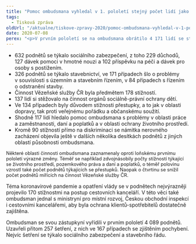 ```yaml
---
title: "Pomoc ombudsmana vyhledal v 1. pololetí stejný počet lidí jako loni"
tags:
  - Tisková zpráva
oldUrl: "/aktualne/tiskove-zpravy-2020/pomoc-ombudsmana-vyhledal-v-1-pololeti-stejny-pocet-lidi-jako-loni"
date: 2020-07-08
perex: "<p>V prvním pololetí se na ombudsmana obrátilo 4 171 lidí se stížnostmi a žádostmi o pomoc. Jde o zcela srovnatelný počet jako v loňském roce. Po přechodném útlumu v době nouzového stavu totiž došlo v květnu a červnu k výraznému nárůstu počtu podnětů. Jen za červen eviduje ombudsman 776 podnětů, což je o 170 víc než v červnu loňského roku.</p>"
---
```


<!-- imported from the old website -->

<ul><li>632 podnětů se týkalo sociálního zabezpečení, z toho 229 důchodů, 127 dávek pomoci v hmotné nouzi a 102 příspěvku na péči a dávek pro osoby s postižením.</li><li>326 podnětů se týkalo stavebnictví, ve 171 případech šlo o problémy v souvislosti s územním a stavebním řízením, v 84 případech s řízením o odstranění stavby.</li><li>Činnost Vězeňské služby ČR byla předmětem 178 stížností.</li><li>137 lidí si stěžovalo na činnost orgánů sociálně-právní ochrany dětí.</li><li>Ve 134 případech byly důvodem stížnosti přestupky, a to jak v oblasti dopravy, tak proti veřejnému pořádku a občanskému soužití. </li><li>Shodně 117 lidí hledalo pomoc ombudsmana s problémy v oblasti práce a zaměstnanosti, daní a poplatků a v oblasti ochrany životního prostředí.</li><li>Kromě 90 stížností přímo na diskriminaci se námitka nerovného zacházení objevila ještě v dalších několika desítkách podnětů z jiných oblastí působnosti ombudsmana.</li></ul><p><span style="font-size: 12.8px;">Některé oblasti činnosti ombudsmana zaznamenaly oproti loňskému prvnímu pololetí výrazné změny. Téměř se například zdvojnásobily počty stížností týkající se životního prostředí, pozemkového práva a daní a poplatků, o téměř polovinu vzrostl také počet podnětů týkajících se přestupků. Naopak o čtvrtinu se snížil počet podnětů mířících na činnost Vězeňské služby ČR.</span></p> <p>Téma koronavirové pandemie a opatření vlády se v podnětech nejvýrazněji projevilo 170 stížnostmi na postup cestovních kanceláří. V této věci také ombudsman jednal s ministryní pro místní rozvoj, Českou obchodní inspekcí i cestovními kancelářemi, aby byla ochrana klientů-spotřebitelů dostatečně zajištěna.</p> <p>Ombudsman se svou zástupkyní vyřídili v prvním pololetí 4 089 podnětů. Uzavřeli přitom 257 šetření, z nich ve 167 případech se zjištěním pochybení. Nejvíc šetření se týkalo sociálního zabezpečení a stavebního řádu.</p>
